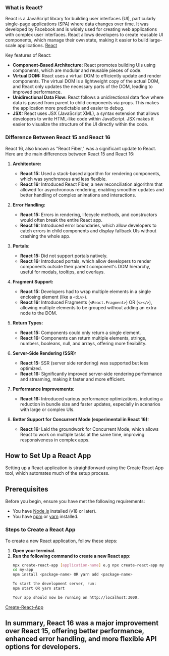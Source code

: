 ### What is React?

React is a JavaScript library for building user interfaces (UI), particularly single-page applications (SPA) where data changes over time. It was developed by Facebook and is widely used for creating web applications with complex user interfaces. React allows developers to create reusable UI components, which manage their own state, making it easier to build large-scale applications.
[React](https://react.dev/)

Key features of React:
- **Component-Based Architecture:** React promotes building UIs using components, which are modular and reusable pieces of code.
- **Virtual DOM:** React uses a virtual DOM to efficiently update and render components. The virtual DOM is a lightweight copy of the actual DOM, and React only updates the necessary parts of the DOM, leading to improved performance.
- **Unidirectional Data Flow:** React follows a unidirectional data flow where data is passed from parent to child components via props. This makes the application more predictable and easier to debug.
- **JSX:** React uses JSX (JavaScript XML), a syntax extension that allows developers to write HTML-like code within JavaScript. JSX makes it easier to visualize the structure of the UI directly within the code.

### Difference Between React 15 and React 16

React 16, also known as "React Fiber," was a significant update to React. Here are the main differences between React 15 and React 16:

1. **Architecture:**
   - **React 15:** Used a stack-based algorithm for rendering components, which was synchronous and less flexible.
   - **React 16:** Introduced React Fiber, a new reconciliation algorithm that allowed for asynchronous rendering, enabling smoother updates and better handling of complex animations and interactions.

2. **Error Handling:**
   - **React 15:** Errors in rendering, lifecycle methods, and constructors would often break the entire React app.
   - **React 16:** Introduced error boundaries, which allow developers to catch errors in child components and display fallback UIs without crashing the whole app.

3. **Portals:**
   - **React 15:** Did not support portals natively.
   - **React 16:** Introduced portals, which allow developers to render components outside their parent component's DOM hierarchy, useful for modals, tooltips, and overlays.

4. **Fragment Support:**
   - **React 15:** Developers had to wrap multiple elements in a single enclosing element (like a `<div>`).
   - **React 16:** Introduced Fragments (`<React.Fragment>`) OR (`<></>`), allowing multiple elements to be grouped without adding an extra node to the DOM.

5. **Return Types:**
   - **React 15:** Components could only return a single element.
   - **React 16:** Components can return multiple elements, strings, numbers, booleans, null, and arrays, offering more flexibility.

6. **Server-Side Rendering (SSR):**
   - **React 15:** SSR (server side rendering) was supported but less optimized.
   - **React 16:** Significantly improved server-side rendering performance and streaming, making it faster and more efficient.

7. **Performance Improvements:**
   - **React 16:** Introduced various performance optimizations, including a reduction in bundle size and faster updates, especially in scenarios with large or complex UIs.

8. **Better Support for Concurrent Mode (experimental in React 16):**
   - **React 16:** Laid the groundwork for Concurrent Mode, which allows React to work on multiple tasks at the same time, improving responsiveness in complex apps.



## How to Set Up a React App

Setting up a React application is straightforward using the Create React App tool, which automates much of the setup process.

## Prerequisites

Before you begin, ensure you have met the following requirements:
- You have [Node.js](https://nodejs.org/) installed (v18 or later).
- You have [npm](https://www.npmjs.com/) or [yarn](https://yarnpkg.com/) installed.

### Steps to Create a React App


To create a new React application, follow these steps:

1. **Open your terminal.**
2. **Run the following command to create a new React app:**
   ```bash
   npx create-react-app [application-name] e.g npx create-react-app my-app
   cd my-app
   npm install <package-name> OR yarn add <package-name>
   
   To start the development server, run:
   npm start OR yarn start

   Your app should now be running on http://localhost:3000.
   ```
[Create-React-App](https://create-react-app.dev/docs/getting-started)



 ## In summary, React 16 was a major improvement over React 15, offering better performance, enhanced error handling, and more flexible API options for developers.
 